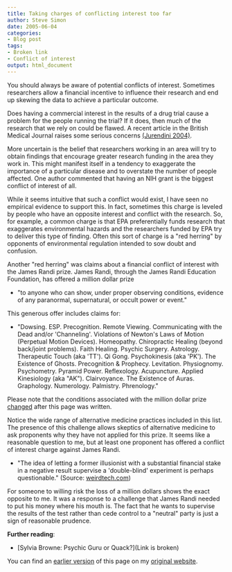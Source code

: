```yaml
---
title: Taking charges of conflicting interest too far
author: Steve Simon
date: 2005-06-04
categories:
- Blog post
tags:
- Broken link
- Conflict of interest
output: html_document
---
```


You should always be aware of potential conflicts of interest. Sometimes researchers allow a financial incentive to influence their research and end up skewing the data to achieve a particular outcome.

<!---More--->

Does having a commercial interest in the results of a drug trial cause a problem for the people running the trial? If it does, then much of the research that we rely on could be flawed. A recent article in the British Medical Journal raises some serious concerns [(Jurendini 2004)][jur1].

More uncertain is the belief that researchers working in an area will try to obtain findings that encourage greater research funding in the area they work in. This might manifest itself in a tendency to exaggerate the importance of a particular disease and to overstate the number of people affected. One author commented that having an NIH grant is the biggest conflict of interest of all.

While it seems intuitive that such a conflict would exist, I have seen no empirical evidence to support this. In fact, sometimes this charge is leveled by people who have an opposite interest and conflict with the research. So, for example, a common charge is that EPA preferentially funds research that exaggerates environmental hazards and the researchers funded by EPA try to deliver this type of finding. Often this sort of charge is a "red herring" by opponents of environmental regulation intended to sow doubt and confusion.

Another "red herring" was claims about a financial conflict of interest with the James Randi prize. James Randi, through the James Randi Education Foundation, has offered a million dollar prize

- "to anyone who can show, under proper observing conditions, evidence of any paranormal, supernatural, or occult power or event."

This generous offer includes claims for:

- "Dowsing. ESP. Precognition. Remote Viewing. Communicating with the Dead and/or 'Channeling'. Violations of Newton's Laws of Motion (Perpetual Motion Devices). Homeopathy. Chiropractic Healing (beyond back/joint problems). Faith Healing. Psychic Surgery. Astrology. Therapeutic Touch (aka 'TT'). Qi Gong. Psychokinesis (aka 'PK'). The Existence of Ghosts. Precognition & Prophecy. Levitation. Physiognomy. Psychometry. Pyramid Power. Reflexology. Acupuncture. Applied Kinesiology (aka "AK"). Clairvoyance. The Existence of Auras. Graphology. Numerology. Palmistry. Phrenology."

Please note that the conditions associated with the million dollar prize [changed][ran1] after this page was written.

Notice the wide range of alternative medicine practices included in this list. The presence of this challenge allows skeptics of alternative medicine to ask proponents why they have not applied for this prize. It seems like a reasonable question to me, but at least one proponent has offered a conflict of interest charge against James Randi.

- "The idea of letting a former illusionist with a substantial financial stake in a negative result supervise a 'double-blind' experiment is perhaps questionable." (Source: [weirdtech.com][wei1])

For someone to willing risk the loss of a million dollars shows the exact opposite to me. It was a response to a challenge that James Randi needed to put his money where his mouth is. The fact that he wants to supervise the results of the test rather than cede control to a "neutral" party is just a sign of reasonable prudence.

**Further reading**:

- [Sylvia Browne: Psychic Guru or Quack?](Link is broken)

You can find an [earlier version][sim1] of this page on my [original website][sim2].


[sim1]: http://www.pmean.com/05/ConflictInterestA.html
[sim2]: http://www.pmean.com/original_site.html

[jur1]: http://www.ncbi.nlm.nih.gov/entrez/query.fcgi?cmd=Retrieve&db=PubMed&list_uids=15073072&dopt=Abstract
[ran1]: https://web.randi.org/home/jref-status 
[wei1]: http://www.weirdtech.com/sci/expe.html

<!---

http://www.quackwatch.org/11Ind/browne.html%20

Farha B.? Stephen Barrett
Accessed on 2005-06-06. www.quackwatch.org/11Ind/browne.html

--->
